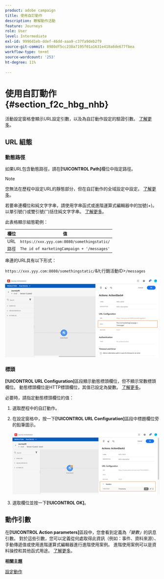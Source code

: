 ```yaml
---
product: adobe campaign
title: 使用自訂動作
description: 瞭解動作活動
feature: Journeys
role: User
level: Intermediate
exl-id: 9996d1eb-ddef-46dd-aaa9-c37fa9deb2f9
source-git-commit: 8980df5cc238a7195f01a1631e418a8de677fbea
workflow-type: tm+mt
source-wordcount: '253'
ht-degree: 11%

---
```


# 使用自訂動作 {#section_f2c_hbg_nhb}

活動設定窗格會顯示URL設定引數，以及為自訂動作設定的驗證引數。 [了解更多](../action/about-custom-action-configuration.md)。

## URL 組態

### 動態路徑

如果URL包含動態路徑，請在&#x200B;**[!UICONTROL Path]**&#x200B;欄位中指定路徑。

>[!NOTE]
>
>您無法在歷程中設定URL的靜態部分，但在自訂動作的全域設定中設定。 [了解更多](../action/about-custom-action-configuration.md)。

若要串連欄位和純文字字串，請使用字串函式或進階運算式編輯器中的加號(+)。 以單引號(&#39;)或雙引號(&#39;&#39;)括住純文字字串。 [了解更多](../expression/expressionadvanced.md)。

此表格顯示組態範例：

| 欄位 | 值 |
| --- | --- |
| URL | `https://xxx.yyy.com:8080/somethingstatic/` |
| 路徑 | `The id of marketingCampaign + '/messages'` |

串連的URL具有以下形式：

`https://xxx.yyy.com:8080/somethingstatic/`\&lt;行銷活動ID\>`/messages`

![](../assets/journey-custom-action-url.png)

### 標頭

**[!UICONTROL URL Configuration]**&#x200B;區段顯示動態標頭欄位，但不顯示常數標頭欄位。 動態標頭欄位是HTTP標頭欄位，其值已設定為變數。 [了解更多](../action/about-custom-action-configuration.md)。

必要時，請指定動態標頭欄位的值：

1. 選取歷程中的自訂動作。
1. 在設定窗格中，按一下&#x200B;**[!UICONTROL URL Configuration]**&#x200B;區段中標題欄位旁的鉛筆圖示。

   ![](../assets/journey-dynamicheaderfield.png)

1. 選取欄位並按一下&#x200B;**[!UICONTROL OK]**。

## 動作引數

在&#x200B;**[!UICONTROL Action parameters]**&#x200B;區段中，您會看到定義為&#x200B;_「變數」_&#x200B;的訊息引數。 對於這些引數，您可以定義從何處取得此資訊（例如：事件、資料來源）、手動傳遞值或使用進階運算式編輯器進行進階使用案例。 進階使用案例可以是資料操控和其他函式用途。 [了解更多](../expression/expressionadvanced.md)。

**相關主題**

[設定動作](../action/about-custom-action-configuration.md)
